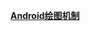 [**Android绘图机制**](https://github.com/MEzzsy/MyBlog/blob/master/Android/Android%E7%BB%98%E5%9B%BE%E6%9C%BA%E5%88%B6.md)

